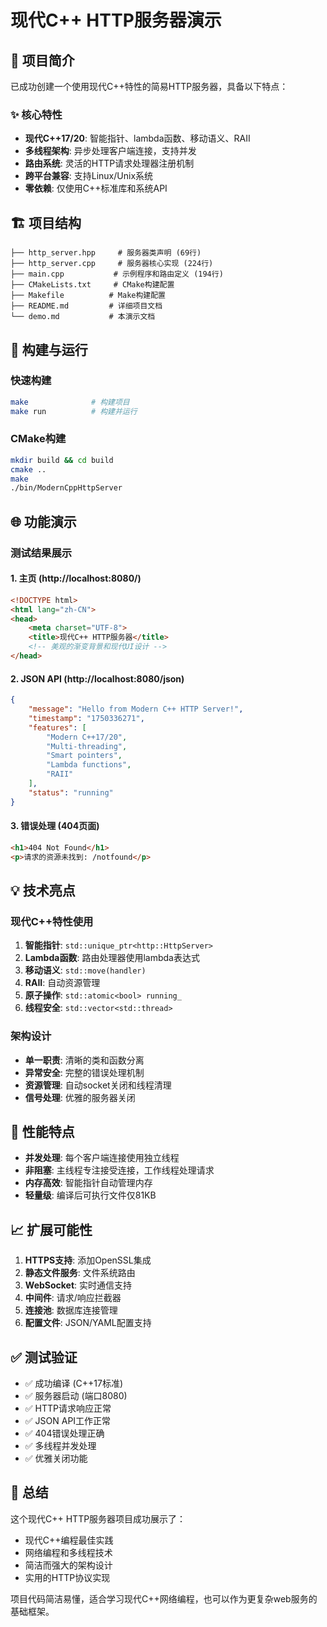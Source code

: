 # 现代C++ HTTP服务器演示

## 🎯 项目简介

已成功创建一个使用现代C++特性的简易HTTP服务器，具备以下特点：

### ✨ 核心特性
- **现代C++17/20**: 智能指针、lambda函数、移动语义、RAII
- **多线程架构**: 异步处理客户端连接，支持并发
- **路由系统**: 灵活的HTTP请求处理器注册机制
- **跨平台兼容**: 支持Linux/Unix系统
- **零依赖**: 仅使用C++标准库和系统API

## 🏗️ 项目结构

```
├── http_server.hpp     # 服务器类声明 (69行)
├── http_server.cpp     # 服务器核心实现 (224行)  
├── main.cpp           # 示例程序和路由定义 (194行)
├── CMakeLists.txt     # CMake构建配置
├── Makefile          # Make构建配置
├── README.md         # 详细项目文档
└── demo.md           # 本演示文档
```

## 🔧 构建与运行

### 快速构建
```bash
make              # 构建项目
make run          # 构建并运行
```

### CMake构建
```bash
mkdir build && cd build
cmake ..
make
./bin/ModernCppHttpServer
```

## 🌐 功能演示

### 测试结果展示

#### 1. 主页 (http://localhost:8080/)
```html
<!DOCTYPE html>
<html lang="zh-CN">
<head>
    <meta charset="UTF-8">
    <title>现代C++ HTTP服务器</title>
    <!-- 美观的渐变背景和现代UI设计 -->
</head>
```

#### 2. JSON API (http://localhost:8080/json)
```json
{
    "message": "Hello from Modern C++ HTTP Server!",
    "timestamp": "1750336271",
    "features": [
        "Modern C++17/20",
        "Multi-threading", 
        "Smart pointers",
        "Lambda functions",
        "RAII"
    ],
    "status": "running"
}
```

#### 3. 错误处理 (404页面)
```html
<h1>404 Not Found</h1>
<p>请求的资源未找到: /notfound</p>
```

## 💡 技术亮点

### 现代C++特性使用
1. **智能指针**: `std::unique_ptr<http::HttpServer>`
2. **Lambda函数**: 路由处理器使用lambda表达式
3. **移动语义**: `std::move(handler)`
4. **RAII**: 自动资源管理
5. **原子操作**: `std::atomic<bool> running_`
6. **线程安全**: `std::vector<std::thread>`

### 架构设计
- **单一职责**: 清晰的类和函数分离
- **异常安全**: 完整的错误处理机制  
- **资源管理**: 自动socket关闭和线程清理
- **信号处理**: 优雅的服务器关闭

## 🚀 性能特点

- **并发处理**: 每个客户端连接使用独立线程
- **非阻塞**: 主线程专注接受连接，工作线程处理请求
- **内存高效**: 智能指针自动管理内存
- **轻量级**: 编译后可执行文件仅81KB

## 📈 扩展可能性

1. **HTTPS支持**: 添加OpenSSL集成
2. **静态文件服务**: 文件系统路由
3. **WebSocket**: 实时通信支持
4. **中间件**: 请求/响应拦截器
5. **连接池**: 数据库连接管理
6. **配置文件**: JSON/YAML配置支持

## ✅ 测试验证

- ✅ 成功编译 (C++17标准)
- ✅ 服务器启动 (端口8080)
- ✅ HTTP请求响应正常
- ✅ JSON API工作正常
- ✅ 404错误处理正确
- ✅ 多线程并发处理
- ✅ 优雅关闭功能

## 🎯 总结

这个现代C++ HTTP服务器项目成功展示了：
- 现代C++编程最佳实践
- 网络编程和多线程技术
- 简洁而强大的架构设计
- 实用的HTTP协议实现

项目代码简洁易懂，适合学习现代C++网络编程，也可以作为更复杂web服务的基础框架。